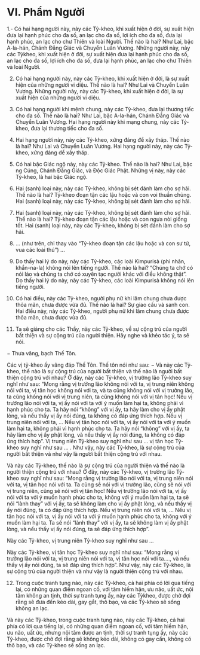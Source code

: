 # VI. Phẩm Người

1.- Có hai hạng người này, này các Tỷ-kheo, khi xuất hiện ở đời, sự xuất hiện đưa lại hạnh phúc cho đa
số, an lạc cho đa số, lợi ích cho đa số, đưa lại hạnh phúc, an lạc cho chư Thiên và loài Người. Thế nào là
hai? Như Lai, bậc A-la-hán, Chánh Ðẳng Giác và Chuyển Luân Vương. Những người này, này các Tỷkheo, khi xuất hiện ở đời, sự xuất hiện đưa lại hạnh phúc cho đa số, an lạc cho đa số, lợi ích cho đa số,
đưa lại hạnh phúc, an lạc cho chư Thiên và loài Người.

2. Có hai hạng người này, này các Tỷ-kheo, khi xuất hiện ở đời, là sự xuất hiện của những người vi diệu.
Thế nào là hai? Như Lai và Chuyển Luân Vương. Những người này, này các Tỷ-kheo, khi xuất hiện ở
đời, là sự xuất hiện của những người vi diệu.

3. Có hai hạng người khi mệnh chung, này các Tỷ-kheo, đưa lại thương tiếc cho đa số. Thế nào là hai?
Như Lai, bậc A-la-hán, Chánh Ðẳng Giác và Chuyển Luân Vương. Hai hạng người này khi mạng chung,
này các Tỷ-kheo, đưa lại thương tiếc cho đa số.

4. Hai hạng người này, này các Tỷ-kheo, xứng đáng để xây tháp. Thế nào là hai? Như Lai và Chuyển
Luân Vương. Hai hạng người này, này các Tỷ-kheo, xứng đáng để xây tháp.

5. Có hai bậc Giác ngộ này, này các Tỷ-kheo. Thế nào là hai? Như Lai, bậc ng Cúng, Chánh Ðẳng Giác,
và Ðộc Giác Phật. Những vị này, này các Tỷ-kheo, là hai bậc Giác ngộ.

6. Hai (sanh) loại này, này các Tỷ-kheo, không bị sét đánh làm cho sợ hãi. Thế nào là hai? Tỷ-kheo đoạn
tận các lậu hoặc và con voi thuần chủng. Hai (sanh) loại này, này các Tỷ-kheo, không bị sét đánh làm
cho sợ hãi.

7. Hai (sanh) loại này, này các Tỷ-kheo, không bị sét đánh làm cho sợ hãi. Thế nào là hai? Tỷ-kheo đoạn
tận các lậu hoặc và con ngựa nòi giống tốt. Hai (sanh) loại này, này các Tỷ-kheo, không bị sét đánh làm
cho sợ hãi.

8. ... (như trên, chỉ thay vào “Tỷ-kheo đoạn tận các lậu hoặc và con sư tử, vua các loài thú”) ...

9. Do thấy hai lý do này, này các Tỷ-kheo, các loài Kimpurisà (phi nhân, khẩn-na-la) không nói lên
tiếng người. Thế nào là hai? “Chúng ta chớ có nói láo và chúng ta chớ có xuyên tạc người khác với điều
không thật”. Do thấy hai lý do này, này các Tỷ-kheo, các loài Kimpurisà không nói lên tiếng người.

10. Có hai điều, này các Tỷ-kheo, người phụ nữ khi lâm chung chưa được thỏa mãn, chưa được vừa đủ.
Thế nào là hai? Sự giao cấu và sanh con. Hai điều này, này các Tỷ-kheo, người phụ nữ khi lâm chung
chưa được thỏa mãn, chưa được vừa đủ.

11. Ta sẽ giảng cho các Thầy, này các Tỷ-kheo, về sự cộng trú của người bất thiện và sự cộng trú của
người thiện. Hãy nghe và khéo tác ý, ta sẽ nói.

− Thưa vâng, bạch Thế Tôn.

Các vị tỷ-kheo ấy vâng đáp Thế Tôn. Thế tôn nói như sau:
− Và này các Tỷ-kheo, thế nào là sự cộng trú của người bất thiện và thế nào là người bất thiện cộng trú
với nhau? Ở đây, này các Tỷ-kheo, vị trưởng lão Tỷ-kheo suy nghĩ như sau: “Mong rằng vị trưởng lão
không nói với ta, vị trung niên không nói với ta, vị tân học không nói với ta, và ta cũng không nói với vị
trưởng lão, ta cũng không nói với vị trung niên, ta cũng không nói với vị tân học! Nếu vị trưởng lão nói
với ta, vị ấy nói với ta với ý muốn làm hại ta, không phải vì hạnh phúc cho ta. Ta hãy nói “không” với vị
ấy, ta hãy làm cho vị ấy phật lòng, và nếu thấy vị ấy nói đúng, ta không có đáp ứng thích hợp. Nếu vị
trung niên nói với ta, ... Nếu vị tân học nói với ta, vị ấy nói với ta với ý muốn làm hại ta, không phải vì
hạnh phúc cho ta. Ta hãy nói “không” với vị ấy, ta hãy làm cho vị ấy phật lòng, và nếu thấy vị ấy nói
đúng, ta không có đáp ứng thích hợp”. Vị trung niên Tỷ-kheo suy nghĩ như sau ... vị tân học Tỷ-kheo
suy nghĩ như sau ... . Như vậy, này các Tỷ-kheo, là sự cộng trú của người bất thiện và như vậy là người
bất thiện cộng trú với nhau.

Và này các Tỷ-kheo, thế nào là sự cộng trú của người thiện và thế nào là người thiện cộng trú với nhau?
Ở đây, này các Tỷ-kheo, vị trưởng lão Tỷ-kheo suy nghĩ như sau: “Mong rằng vị trưởng lão nói với ta,
vị trung niên nói với ta, vị tân học nói với ta. Ta cũng sẽ nói với vị trưởng lão, cũng sẽ nói với vị trung
niên, cũng sẽ nói với vị tân học! Nếu vị trưởng lão nói với ta, vị ấy nói với ta với ý muốn hạnh phúc cho
ta, không với ý muốn làm hại ta, ta sẽ nói “lành thay” với vị ấy, ta sẽ không làm cho vị ấy phật lòng, và
nếu thấy vị ấy nói đúng, ta có đáp ứng thích hợp. Nếu vị trung niên nói với ta, ... Nếu vị tân học nói với
ta, vị ấy nói với ta với ý muốn hạnh phúc cho ta, không với ý muốn làm hại ta. Ta sẽ nói “lành thay” với
vị ấy, ta sẽ không làm vị ấy phật lòng, và nếu thấy vị ấy nói đúng, ta sẽ đáp ứng thích hợp”.

Này các Tỷ-kheo, vị trung niên Tỷ-kheo suy nghĩ như sau ...

Này các Tỷ-kheo, vị tân học Tỷ-kheo suy nghĩ như sau: “Mong rằng vị trưởng lão nói với ta, vị trung
niên nói với ta, vị tân học nói với ta...., và nếu thấy vị ấy nói đúng, ta sẽ đáp ứng thích hợp”. Như vậy,
này các Tỷ-kheo, là sự cộng trú của người thiện và như vậy là người thiện cộng trú với nhau.

12. Trong cuộc tranh tụng nào, này các Tỷ-kheo, cả hai phía có lời qua tiếng lại, có những quan điểm
ngoan cố, với tâm hiềm hận, ưu não, uất ức, nội tâm không an tịnh, thời sự tranh tụng ấy, này các Tỷkheo, được chờ đợi rằng sẽ đưa đến kéo dài, gay gắt, thô bạo, và các Tỷ-kheo sẽ sống không an lạc.

Và này các Tỷ-kheo, trong cuộc tranh tụng nào, này các Tỷ-kheo, cả hai phía có lời qua tiếng lại, có
những quan điểm ngoan cố, với tâm hiềm hận, ưu não, uất ức, nhưng nội tâm được an tịnh, thời sự tranh
tụng ấy, này các Tỷ-kheo, được chờ đợi rằng sẽ không kéo dài, không có gay cấn, không có thô bạo, và
các Tỷ-kheo sẽ sống an lạc.

